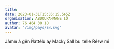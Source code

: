 ```yaml
---
title: 
date: 2023-01-31T15:05:15.565Z
organisation: ABDOURAHMANE LÔ 
author: 76 464 30 18 
avatar: "/img/pays/SN.svg"
---
```


Jàmm à gën Ñattélu ay Macky Sall bul telle Réew mi